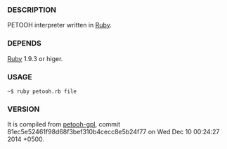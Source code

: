 ### DESCRIPTION

PETOOH interpreter written in [Ruby](http://ruby-lang.org).

### DEPENDS

[Ruby](http://ruby-lang.org) 1.9.3 or higer.

### USAGE

    ~$ ruby petooh.rb file

### VERSION

It is compiled from [petooh-gpl](https://github.com/LavirtheWhiolet/petooh-gpl), commit 81ec5e52461f98d68f3bef310b4cecc8e5b24f77 on Wed Dec 10 00:24:27 2014 +0500.
